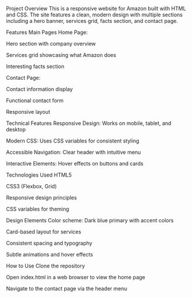 Project Overview
This is a responsive website for Amazon built with HTML and CSS. The site features a clean, modern design with multiple sections including a hero banner, services grid, facts section, and contact page.

Features
Main Pages
Home Page:

Hero section with company overview

Services grid showcasing what Amazon does

Interesting facts section

Contact Page:

Contact information display

Functional contact form

Responsive layout

Technical Features
Responsive Design: Works on mobile, tablet, and desktop

Modern CSS: Uses CSS variables for consistent styling

Accessible Navigation: Clear header with intuitive menu

Interactive Elements: Hover effects on buttons and cards

Technologies Used
HTML5

CSS3 (Flexbox, Grid)

Responsive design principles

CSS variables for theming

Design Elements
Color scheme: Dark blue primary with accent colors

Card-based layout for services

Consistent spacing and typography

Subtle animations and hover effects

How to Use
Clone the repository

Open index.html in a web browser to view the home page

Navigate to the contact page via the header menu
